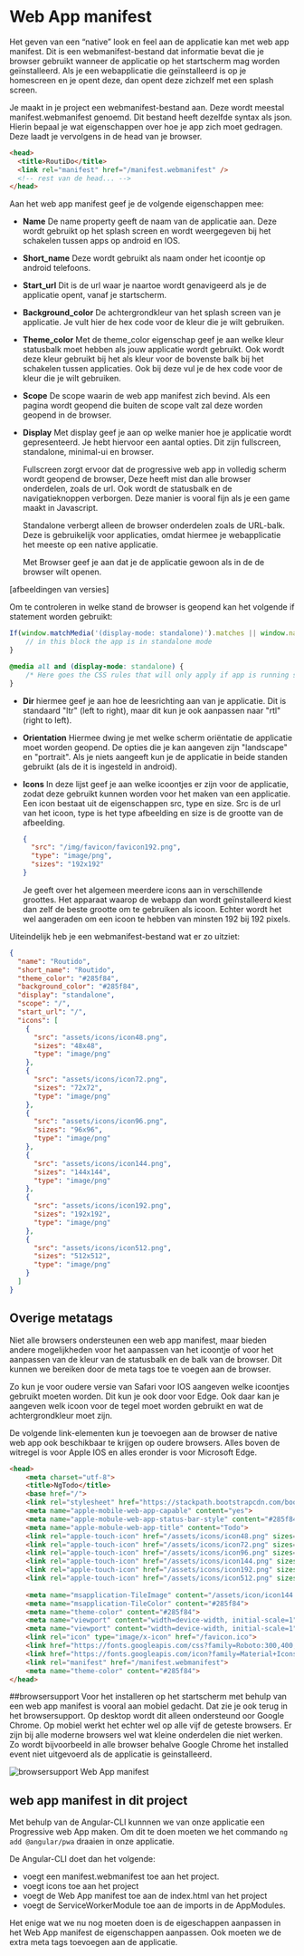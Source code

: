 # Web App manifest

Het geven van een “native” look en feel aan de applicatie kan met web app manifest. Dit is een webmanifest-bestand dat informatie bevat die je browser gebruikt wanneer de applicatie op het startscherm mag worden geïnstalleerd. Als je een webapplicatie die geïnstalleerd is op je homescreen en je opent deze, dan opent deze zichzelf met een splash screen.

Je maakt in je project een webmanifest-bestand aan. Deze wordt meestal manifest.webmanifest genoemd. Dit bestand heeft dezelfde syntax als json. Hierin bepaal je wat eigenschappen over hoe je app zich moet gedragen. Deze laadt je vervolgens in de head van je browser.

```html
<head>
  <title>RoutiDo</title>
  <link rel="manifest" href="/manifest.webmanifest" />
  <!-- rest van de head... -->
</head>
```
Aan het web app manifest geef je de volgende eigenschappen mee:
- **Name** De name property geeft de naam van de applicatie aan. Deze wordt gebruikt op het splash screen en wordt weergegeven bij het schakelen tussen apps op android en IOS.

- **Short\_name**
Deze wordt gebruikt als naam onder het icoontje op android telefoons.

- **Start\_url**
Dit is de url waar je naartoe wordt genavigeerd als je de applicatie opent, vanaf je startscherm.

- **Background\_color**
De achtergrondkleur van het splash screen van je applicatie. Je vult hier de hex code voor de kleur die je wilt gebruiken.

- **Theme\_color**
 Met de theme\_color eigenschap geef je aan welke kleur statusbalk moet hebben als jouw applicatie wordt gebruikt. Ook wordt deze kleur gebruikt bij het als kleur voor de bovenste balk bij het schakelen tussen applicaties. Ook bij deze vul je de hex code voor de kleur die je wilt gebruiken.

- **Scope**
De scope waarin de web app manifest zich bevind. Als een pagina wordt geopend die buiten de scope valt zal deze worden geopend in de browser.

- **Display**
Met display geef je aan op welke manier hoe je applicatie wordt gepresenteerd. Je hebt hiervoor een aantal opties. Dit zijn fullscreen, standalone, minimal-ui en browser.

  Fullscreen zorgt ervoor dat de progressive web app in volledig scherm wordt geopend de browser, Deze heeft mist dan alle browser onderdelen, zoals de url. Ook wordt de statusbalk en de navigatieknoppen verborgen. Deze manier is vooral fijn als je een game maakt in Javascript.

  Standalone verbergt alleen de browser onderdelen zoals de URL-balk. Deze is gebruikelijk voor applicaties, omdat hiermee je webapplicatie het meeste op een native applicatie.

  Met Browser geef je aan dat je de applicatie gewoon als in de de browser wilt openen.

[afbeeldingen van versies]

Om te controleren in welke stand de browser is geopend kan het volgende if statement worden gebruikt:
  
  ```javascript
  If(window.matchMedia('(display-mode: standalone)').matches || window.navigator.standAlone) {
      // in this block the app is in standalone mode
  }
  ```
  
  ```css
  @media all and (display-mode: standalone) {
      /* Here goes the CSS rules that will only apply if app is running standalone */
  }
  
  ```

- **Dir**
hiermee geef je aan hoe de leesrichting aan van je applicatie. Dit is standaard &quot;ltr&quot; (left to right), maar dit kun je ook aanpassen naar &quot;rtl&quot; (right to left).

- **Orientation**
Hiermee dwing je met welke scherm oriëntatie de applicatie moet worden geopend. De opties die je kan aangeven zijn &quot;landscape&quot; en &quot;portrait&quot;. Als je niets aangeeft kun je de applicatie in beide standen gebruikt (als de it is ingesteld in android).

- **Icons**
In deze lijst geef je aan welke icoontjes er zijn voor de applicatie, zodat deze gebruikt kunnen worden voor het maken van een applicatie. Een icon bestaat uit de eigenschappen src, type en size. Src is de url van het icoon, type is het type afbeelding en size is de grootte van de afbeelding.

  ```json
  {
    "src": "/img/favicon/favicon192.png",
    "type": "image/png",
    "sizes": "192x192"
  }
  ```
  
  Je geeft over het algemeen meerdere icons aan in verschillende groottes. Het apparaat waarop de webapp dan wordt geïnstalleerd kiest dan zelf de beste grootte om te gebruiken als icoon. Echter wordt het wel aangeraden om een icoon te hebben van minsten 192 bij 192 pixels.
  
Uiteindelijk heb je een webmanifest-bestand wat er zo uitziet:
```json
{
  "name": "Routido",
  "short_name": "Routido",
  "theme_color": "#285f84",
  "background_color": "#285f84",
  "display": "standalone",
  "scope": "/",
  "start_url": "/",
  "icons": [
    {
      "src": "assets/icons/icon48.png",
      "sizes": "48x48",
      "type": "image/png"
    },
    {
      "src": "assets/icons/icon72.png",
      "sizes": "72x72",
      "type": "image/png"
    },
    {
      "src": "assets/icons/icon96.png",
      "sizes": "96x96",
      "type": "image/png"
    },
    {
      "src": "assets/icons/icon144.png",
      "sizes": "144x144",
      "type": "image/png"
    },
    {
      "src": "assets/icons/icon192.png",
      "sizes": "192x192",
      "type": "image/png"
    },
    {
      "src": "assets/icons/icon512.png",
      "sizes": "512x512",
      "type": "image/png"
    }
  ]
}

```
## Overige metatags

Niet alle browsers ondersteunen een web app manifest, maar bieden andere mogelijkheden voor het aanpassen van het icoontje of voor het aanpassen van de kleur van de statusbalk en de balk van de browser. Dit kunnen we bereiken door de meta tags toe te voegen aan de browser.

Zo kun je voor oudere versie van Safari voor IOS aangeven welke icoontjes gebruikt moeten worden. Dit kun je ook door voor Edge. Ook daar kan je aangeven welk icoon voor de tegel moet worden gebruikt en wat de achtergrondkleur moet zijn.

De volgende link-elementen kun je toevoegen aan de browser de native web app ook beschikbaar te krijgen op oudere browsers. Alles boven de witregel is voor Apple IOS en alles eronder is voor Microsoft Edge.


```html
<head>
    <meta charset="utf-8">
    <title>NgTodo</title>
    <base href="/">
    <link rel="stylesheet" href="https://stackpath.bootstrapcdn.com/bootstrap/4.3.1/css/bootstrap.min.css">
    <meta name="apple-mobile-web-app-capable" content="yes">
    <meta name="apple-mobule-web-app-status-bar-style" content="#285f84">
    <meta name="apple-mobule-web-app-title" content="Todo">
    <link rel="apple-touch-icon" href="/assets/icons/icon48.png" sizes="48x48">
    <link rel="apple-touch-icon" href="/assets/icons/icon72.png" sizes="72x72">
    <link rel="apple-touch-icon" href="/assets/icons/icon96.png" sizes="96x96">
    <link rel="apple-touch-icon" href="/assets/icons/icon144.png" sizes="144x144">
    <link rel="apple-touch-icon" href="/assets/icons/icon192.png" sizes="192x192">
    <link rel="apple-touch-icon" href="/assets/icons/icon512.png" sizes="512x512">
  
    <meta name="msapplication-TileImage" content="/assets/icon/icon144.png">
    <meta name="msapplication-TileColor" content="#285f84">
    <meta name="theme-color" content="#285f84">
    <meta name="viewport" content="width=device-width, initial-scale=1">
    <meta name="viewport" content="width=device-width, initial-scale=1">
    <link rel="icon" type="image/x-icon" href="/favicon.ico">
    <link href="https://fonts.googleapis.com/css?family=Roboto:300,400,500&amp;display=swap" rel="stylesheet">
    <link href="https://fonts.googleapis.com/icon?family=Material+Icons" rel="stylesheet">
    <link rel="manifest" href="/manifest.webmanifest">
    <meta name="theme-color" content="#285f84">
</head>
```

##browsersupport
Voor het installeren op het startscherm met behulp van een web app manifest is vooral aan mobiel gedacht. Dat zie je ook terug in het browsersupport. Op desktop wordt dit alleen ondersteund oor Google Chrome. 
Op mobiel werkt het echter wel op alle vijf de geteste browsers. Er zijn bij alle moderne browsers wel wat kleine onderdelen die niet werken. Zo wordt bijvoorbeeld in alle browser behalve Google Chrome het installed event niet uitgevoerd als de applicatie is geinstalleerd.

![browsersupport Web App manifest](img/browsersupport-webappmanifest.png)

## web app manifest in dit project
Met behulp van de Angular-CLI kunnnen we van onze applicatie een Progressive web App maken. Om dit te doen moeten we het commando `ng add @angular/pwa` draaien in onze applicatie.

De Angular-CLI doet dan het volgende:
- voegt een manifest.webmanifest toe aan het project.
- voegt icons toe aan het project
- voegt de Web App manifest toe aan de index.html van het project
- voegt de ServiceWorkerModule toe aan de imports in de AppModules.

Het enige wat we nu nog moeten doen is de eigeschappen aanpassen in het Web App manifest de eigenschappen aanpassen. Ook moeten we de extra meta tags toevoegen aan de applicatie.
